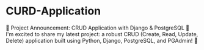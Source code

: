 # CURD-Application
🚀 Project Announcement: CRUD Application with Django &amp; PostgreSQL 🚀  I'm excited to share my latest project: a robust CRUD (Create, Read, Update, Delete) application built using Python, Django, PostgreSQL, and PGAdmin! 🎉
